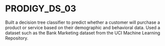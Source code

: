 # PRODIGY_DS_03
Built a decision tree classifier to predict whether a customer will purchase a product or service based on their demographic and behavioral data. Used a dataset such as the Bank Marketing dataset from the UCI Machine Learning Repository.
